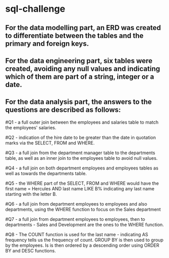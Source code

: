# sql-challenge

## For the data modelling part, an ERD was created to differentiate between the tables and the primary and foreign keys.

## For the data engineering part, six tables were created, avoiding any null values and indicating which of them are part of a string, integer or a date.

## For the data analysis part, the answers to the questions are described as follows:

#Q1 - a full outer join between the employees and salaries table to match the employees' salaries.

#Q2 - indication of the hire date to be greater than the date in quotation marks via the SELECT, FROM and WHERE.

#Q3 - a full join from the department manager table to the departments table, as well as an inner join to the employees table to avoid null values.

#Q4 - a full join on both department employees and employees tables as well as towards the departments table.

#Q5 - the WHERE part of the SELECT, FROM and WHERE would have the first name = Hercules AND last name LIKE B% indicating any last name starting with the letter B.

#Q6 - a full join from department employees to employees and also departments, using the WHERE function to focus on the Sales department

#Q7 - a full join from department employees to employees, then to departments - Sales and Development are the ones to the WHERE function.

#Q8 - The COUNT function is used for the last name - indicating AS frequency tells us the frequency of count. GROUP BY is then used to group by the employees. Is is then ordered by a descending order using ORDER BY and DESC functions.
